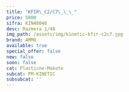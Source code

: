 ```yaml
---
title: "KFIR\_C2/C7\_\_\_"
price: 5800
sifra: KIN48046
desc: Razmera 1/48
img_path: /assets/img/kinetic-kfir-c2c7.jpg
brand: AMMO
available: true
special_offer: false
new: false
soon: false
cat: Plasticne-Makete
subcat: PM-KINETIC
subsubcat: ''
---
```


